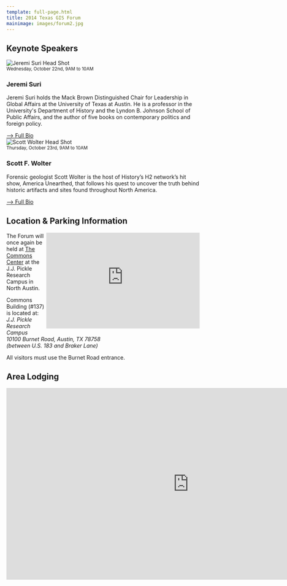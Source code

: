 ```yaml
---
template: full-page.html
title: 2014 Texas GIS Forum
mainimage: images/forum2.jpg
---
```


<h2>Keynote Speakers</h2>
<div class="media keynote">
<div class="media-left">
<img class="media-object" src="http://www.tnris.org/sites/default/files/suri_th_0.jpg" alt="Jeremi Suri Head Shot">
</div>
<div class="media-body">
<small>Wednesday, October 22nd, 9AM to 10AM</small>
<h3>Jeremi Suri</h3>
<p>Jeremi Suri holds the Mack Brown Distinguished Chair for Leadership in Global Affairs at the University of Texas at Austin. He is a professor in the University's Department of History and the Lyndon B. Johnson School of Public Affairs, and the author of five books on contemporary politics and foreign policy.</p><a href="http://www.tnris.org/forum-keynote-jeremi-suri">--> Full Bio</a>
</div>
</div>
<div class="media keynote">
<div class="media-left">
	<img class="media-object" src="http://www.tnris.org/sites/default/files/wolter_th.jpg" alt="Scott Wolter Head Shot">
</div>
<div class="media-body">
<small>Thursday, October 23rd, 9AM to 10AM</small>
<h3>Scott F. Wolter</h3>
<p>Forensic geologist Scott Wolter is the host of History’s H2 network’s hit show, America Unearthed, that follows his quest to uncover the truth behind historic artifacts and sites found throughout North America. </p><a href="http://www.tnris.org/forum-keynote-scott-wolter-host-of-america-unearthed">--> Full Bio</a>
</div>
</div>
<div>
<h2>Location & Parking Information</h2>
<p><iframe align="right" src="https://www.google.com/maps/embed?pb=!1m12!1m8!1m3!1d27534.156430936415!2d-97.728113!3d30.385901!3m2!1i1024!2i768!4f13.1!2m1!1s10100+Burnet+Rd+The+University+of+Texas+at+Austin%2C+J.+J.+Pickle+Research+Campus%2C+The+University+of+Texas+at+Austin+Austin%2C+TX+78758!5e0!3m2!1sen!2sus!4v1411081213895" width="400" height="250" frameborder="0" style="border:0"></iframe> The Forum will once again be held at <a href="http://www.utexas.edu/commons/">The Commons Center</a> at the J.J. Pickle Research Campus in North Austin.</p>
Commons Building (#137) is located at: 
<address>J.J. Pickle Research Campus<br>
10100 Burnet Road, Austin, TX 78758<br>
(between U.S. 183 and Braker Lane)<br>
</address>
<p>All visitors must use the Burnet Road entrance.</p>
<h2>Area Lodging</h2>
<iframe src="https://www.google.com/maps/embed?pb=!1m12!1m8!1m3!1d13766.608972632808!2d-97.73608413590699!3d30.38923133832955!3m2!1i1024!2i768!4f13.1!2m1!1sHotels+Near+Arboretum%2C+Austin%2C+Tx!5e0!3m2!1sen!2sus!4v1411080789922" width="950" height="500" frameborder="0" style="border:0"></iframe>
</div>